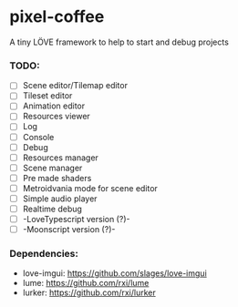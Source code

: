 # pixel-coffee
A tiny LÖVE framework to help to start and debug projects

### TODO: ###

 - [ ] Scene editor/Tilemap editor
 - [ ] Tileset editor
 - [ ] Animation editor
 - [ ] Resources viewer
 - [ ] Log
 - [ ] Console
 - [ ] Debug
 - [ ] Resources manager
 - [ ] Scene manager
 - [ ] Pre made shaders
 - [ ] Metroidvania mode for scene editor
 - [ ] Simple audio player
 - [ ] Realtime debug
 - [ ] -LoveTypescript version (?)-
 - [ ] -Moonscript version (?)-

### Dependencies: ###

 * love-imgui: https://github.com/slages/love-imgui
 * lume: https://github.com/rxi/lume
 * lurker: https://github.com/rxi/lurker
